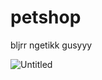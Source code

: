 # petshop
bljrr ngetikk gusyyy

![Untitled](https://github.com/user-attachments/assets/4a147c80-d804-4d10-afc6-adbfcb29d649)
